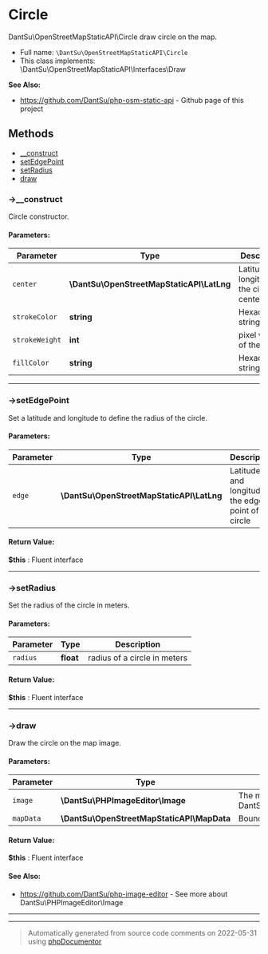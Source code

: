 
# Circle

DantSu\OpenStreetMapStaticAPI\Circle draw circle on the map.



* Full name: `\DantSu\OpenStreetMapStaticAPI\Circle`
* This class implements: \DantSu\OpenStreetMapStaticAPI\Interfaces\Draw

**See Also:**

* https://github.com/DantSu/php-osm-static-api - Github page of this project



## Methods

- [__construct](#-__construct) 
- [setEdgePoint](#-setedgepoint) 
- [setRadius](#-setradius) 
- [draw](#-draw) 

### ->__construct

Circle constructor.








#### Parameters:

| Parameter | Type | Description |
|-----------|------|-------------|
| `center` | **\DantSu\OpenStreetMapStaticAPI\LatLng** | Latitude and longitude of the circle center |
| `strokeColor` | **string** | Hexadecimal string color |
| `strokeWeight` | **int** | pixel weight of the line |
| `fillColor` | **string** | Hexadecimal string color |




---
### ->setEdgePoint

Set a latitude and longitude to define the radius of the circle.








#### Parameters:

| Parameter | Type | Description |
|-----------|------|-------------|
| `edge` | **\DantSu\OpenStreetMapStaticAPI\LatLng** | Latitude and longitude of the edge point of a circle |


#### Return Value:

 **$this** : Fluent interface



---
### ->setRadius

Set the radius of the circle in meters.








#### Parameters:

| Parameter | Type | Description |
|-----------|------|-------------|
| `radius` | **float** | radius of a circle in meters |


#### Return Value:

 **$this** : Fluent interface



---
### ->draw

Draw the circle on the map image.








#### Parameters:

| Parameter | Type | Description |
|-----------|------|-------------|
| `image` | **\DantSu\PHPImageEditor\Image** | The map image (An instance of DantSu\PHPImageEditor\Image) |
| `mapData` | **\DantSu\OpenStreetMapStaticAPI\MapData** | Bounding box of the map |


#### Return Value:

 **$this** : Fluent interface


#### See Also:

* https://github.com/DantSu/php-image-editor - See more about DantSu\PHPImageEditor\Image

---


---
> Automatically generated from source code comments on 2022-05-31 using [phpDocumentor](http://www.phpdoc.org/)
